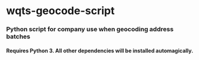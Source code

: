 # wqts-geocode-script
### Python script for company use when geocoding address batches 
#### Requires Python 3. All other dependencies will be installed automagically.
